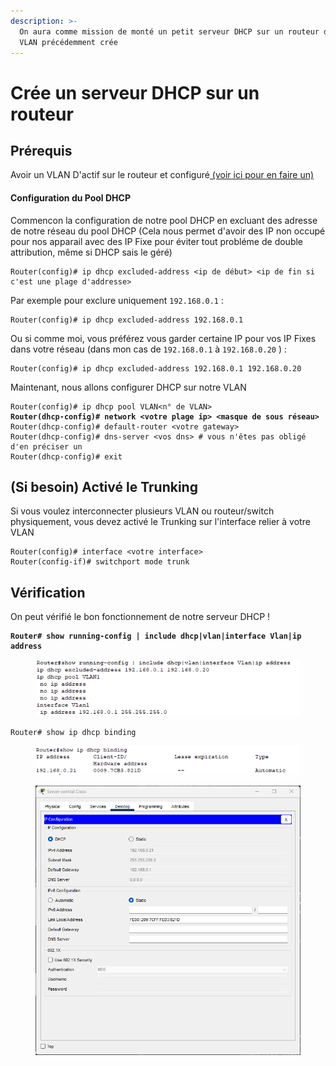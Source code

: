 ```yaml
---
description: >-
  On aura comme mission de monté un petit serveur DHCP sur un routeur dans notre
  VLAN précédemment crée
---
```


# Crée un serveur DHCP sur un routeur

## Prérequis

Avoir un VLAN D'actif sur le routeur et configuré[ (voir ici pour en faire un)](cree-un-vlan.md)

#### Configuration du Pool DHCP

Commencon la configuration de notre pool DHCP en excluant des adresse de notre réseau du pool DHCP (Cela nous permet d'avoir des IP non occupé pour nos apparail avec des IP Fixe pour éviter tout probléme de double attribution, même si DHCP sais le géré)

```
Router(config)# ip dhcp excluded-address <ip de début> <ip de fin si c'est une plage d'addresse>
```

Par exemple pour exclure uniquement `192.168.0.1` :&#x20;

```
Router(config)# ip dhcp excluded-address 192.168.0.1
```

Ou si comme moi, vous préférez vous garder certaine IP pour vos IP Fixes dans votre réseau (dans mon cas de `192.168.0.1` à `192.168.0.20` ) :&#x20;

```
Router(config)# ip dhcp excluded-address 192.168.0.1 192.168.0.20
```

Maintenant, nous allons configurer DHCP sur notre VLAN

<pre><code>Router(config)# ip dhcp pool VLAN&#x3C;n° de VLAN>
<strong>Router(dhcp-config)# network &#x3C;votre plage ip> &#x3C;masque de sous réseau>
</strong>Router(dhcp-config)# default-router &#x3C;votre gateway>
Router(dhcp-config)# dns-server &#x3C;vos dns> # vous n'êtes pas obligé d'en préciser un
Router(dhcp-config)# exit
</code></pre>

## (Si besoin) Activé le Trunking

Si vous voulez interconnecter plusieurs VLAN ou routeur/switch physiquement, vous devez activé le Trunking sur l'interface relier à votre VLAN

```
Router(config)# interface <votre interface>
Router(config-if)# switchport mode trunk
```

## Vérification

On peut vérifié le bon fonctionnement de notre serveur DHCP !

<pre><code><strong>Router# show running-config | include dhcp|vlan|interface Vlan|ip address
</strong></code></pre>

<figure><img src="../.gitbook/assets/PacketTracer_wWur3PV1pu.png" alt=""><figcaption></figcaption></figure>

```
Router# show ip dhcp binding
```

<figure><img src="../.gitbook/assets/PacketTracer_VeHs0eMH3M.png" alt=""><figcaption></figcaption></figure>

<figure><img src="../.gitbook/assets/PacketTracer_gPkkGs7UUI.png" alt=""><figcaption></figcaption></figure>
